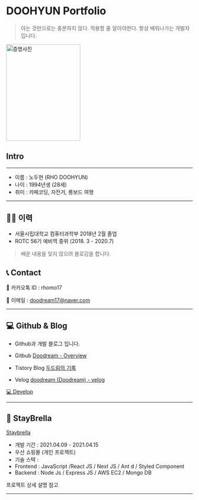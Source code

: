 # DOOHYUN Portfolio
> 아는 것만으로는 충분하지 않다. 적용할 줄 알아야한다. 항상 배워나가는 개발자 입니다.

<img src='https://user-images.githubusercontent.com/57996756/114961431-f445b900-9ea3-11eb-9c16-9b3a7d824e15.jpg' alt='증명사진' width=200, height=260>

## Intro
---

- 이름 : 노두현 (RHO DOOHYUN)
- 나이 : 1994년생 (28세)
- 취미 : 카페코딩, 자전거, 롱보드 여행

---

## 👨‍🎓 이력

- 서울시립대학교 컴퓨터과학부 2018년 2월 졸업
- ROTC 56기 예비역 중위 (2018. 3 - 2020.7)

> 배운 내용을 잊지 않으려 블로깅을 합니다.

## 📞  Contact

📱 카카오톡  ID  : rhomo17

📱 이메일 : doodream17@naver.com

---

## 💻 Github & Blog

- Github과 개발 블로그 입니다.

- Gitbub [Doodream - Overview](https://github.com/Doodream)

- Tistory Blog [두드림의 기록](https://doodreamcode.tistory.com/)

- Velog [doodream (Doodream) - velog](https://velog.io/@doodream)

[💻 Develop](https://www.notion.so/51092cf17b0d4e998d5051eb724541cd)

---

## 🌂 StayBrella

[Staybrella](https://staybrella-front.vercel.app/)

- 개발 기간  : 2021.04.09 - 2021.04.15
- 우산 쇼핑몰 (개인 프로젝트)
- 기술 스택 :
- Frontend : JavaScript /React JS / Next JS / Ant d / Styled Component
- Backend : Node Js / Express JS / AWS EC2 / Mongo DB

프로젝트 상세 설명 참고

---
